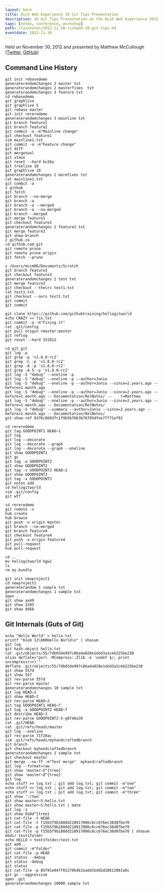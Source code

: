 ```yaml
---
layout: bare
title: Rich Web Experience 10 Git Tips Presentation
description: 10 Git Tips Presentation at the Rich Web Experience 2012
tags: [notes, conference, workshop]
path: classnotes/2012-11-30-richweb-10-git-tips.md
eventdate: 2012-11-30
---
```


Held on November 30, 2012 and presented by Matthew McCullough ([Twitter](http://twitter.com/matthewmccull), [GitHub](https://github.com/matthewmccullough))

## Command Line History

    git init rebasedemo
    generaterandomchanges 3 master txt
    generaterandomchanges 2 masterfixes  txt
    generaterandomchanges 3 feature txt
    cd rebasedemo
    git graphlive 
    git graphlive 5
    git rebase master
    git init rereredemo
    generaterandomchanges 3 mainline txt
    git branch feature1
    git branch feature2
    git commit -a -m"Mainline change"
    git checkout feature1
    vim mainline1.txt
    git commit -a -m"Feature change"
    git diff
    git mergetool
    git staus
    git reset --hard bc26a
    git treelive 10
    git graphlive 10
    generaterandomchanges 2 morefixes txt
    cat mainline1.txt
    git commit -a
    z github
    git fetch
    git branch --no-merge
    git branch -a
    git branch -a --merged
    git branch -a --no-merged
    git branch --merged
    git merge feature1
    git checkout feature2
    generaterandomchanges 2 feature2 txt
    git merge feature2
    git show-branch
    z github.co
    cd github.com_git
    git remote prune
    git remote prune origin
    git fetch --prune
    
    z /Users/mccm06/Documents/Scratch
    git branch feature3
    git checkout feature3
    generaterandomchanges 1 test txt
    git merge feature3
    git checkout --theirs test1.txt
    cat test1.txt
    git checkout --ours test1.txt
    git commit
    git commit 
    
    git clone https://github.com/githubtraining/hellogitworld
    echo CRAZY >> fix.txt
    git commit -a -m"Fixing it"
    cat .git/config
    git pull origin +master:master
    git reflog
    git reset --hard 331912
    
    cd git_git
    git log -p
    git grep -p 'v1.8.0-rc2'
    git grep -C -p 'v1.8.0-rc2'
    git grep -A -p 'v1.8.0-rc2'
    git grep -A 5 -p 'v1.8.0-rc2'
    git log -S "debug" --oneline -p
    git log -S "debug" --oneline -p --author=Junio
    git log -S "debug" --oneline -p --author=Junio --since=2.years.ago --before=1.month.ago
    git log -S "debug" --oneline -p --author=Junio --since=2.years.ago --before=1.month.ago -- Documentation/RelNotes/ --    r=Matthew
    git log -S "debug" --oneline -p --author=Junio --since=2.years.ago --before=1.month.ago -- Documentation/RelNotes/
    git log -S "debug" --summary --author=Junio --since=2.years.ago --before=1.month.ago -- Documentation/RelNotes/
    git show-ref 9376c8603fc1f9b5bf663b76705dfee77f71ef82
    
    cd rereredemo
    git tag GOODPOINT1 HEAD~1
    git tag
    git log --decorate
    git log --decorate --graph
    git log --decorate --graph --oneline
    git show GOODPOINT1
    git gc
    git tag -a GOODPOINT2
    git show GOODPOINT2
    git tag -s GOODPOINT3 HEAD~2
    git show GOODPOINT3
    git tag -v GOODPOINT3
    git notes add 
    cd hellogitworld
    vim .git/config
    git wtf
    
    cd rereredemo
    git remote -v
    hub create
    hub browse
    git push -u origin master
    git branch --no-merged
    git branch feature4
    git checkout feature4
    git push -u origin feature4
    git pull-request
    hub pull-request
    
    cd ..
    mv hellogitworld hgw1
    ls
    rm my.bundle
    
    git init newproject1
    cd newproject1
    generaterandom 1 sample txt
    generaterandomchanges 1 sample txt
    open .
    git show aa49
    git show 2205
    git show 0d6b
    
## Git Internals (Guts of Git)

    echo "Hello World" > hello.txt
    printf "blob 12\000Hello World\n" | shasum
    git log 
    git hash-object hello.txt
    cat .git/objects/55/7db03de997c86a4a028e1ebd3a1ceb225be238
    alias deflate="perl -MCompress::Zlib -e 'undef $/; print uncompress(<>)'"
    deflate .git/objects/55/7db03de997c86a4a028e1ebd3a1ceb225be238
    git show 557d
    git show 557
    git rev-parse 557d
    git rev-parse master
    generaterandomchanges 10 sample txt
    git log HEAD~2
    git show HEAD~2
    git rev-parse HEAD~2
    git tag GOODPOINT1 HEAD~7
    git tag -a GOODPOINT2 HEAD~7
    git describe HEAD~2
    git rev-parse GOODPOINT2-5-g8f46a39
    cat .git/HEAD
    cat .git/refs/heads/master
    git log --oneline
    git rev-parse 71f20ac
    vim .git/refs/heads/myhandcraftedbranch
    git branch
    git checkout myhandcraftedbranch
    generaterandomchanges 2 sample txt
    git checkout master
    git merge --no-ff -m"Test merge"  myhandcraftedbranch
    git log --format=raw
    git show 'master~5^{tree}'
    git show 'master~8^{tree}'
    git log
    echo stuff >> log.txt ; git add log.txt; git commit -m"one"
    echo stuff >> log.txt ; git add log.txt; git commit -m"two"
    echo stuff >> log.txt ; git add log.txt; git commit -m"three"
    git show ':/two'
    git show master~5:hello.txt
    git show master~5:hello.txt | mate
    git log -1
    git show 0a8d^{tree}
    git cat-file -t HEAD
    git cat-file -t f15b5f9b188dd218917086c8cc676ec38d07be70
    git cat-file -p f15b5f9b188dd218917086c8cc676ec38d07be70
    git cat-file -p f15b5f9b188dd218917086c8cc676ec38d07be70 | shasum
    mkdir test1folder
    echo HELLO > test1folder/test.txt
    git add .
    git commit -m"Folder"
    git cat-file -p HEAD
    git status --debug
    git status -debug
    git status
    git cat-file -p 85f91e047f01270b4b3aadd1bdd2d28612081a0c
    git gc --aggressive
    open .git
    generaterandomchanges 10000 sample txt
